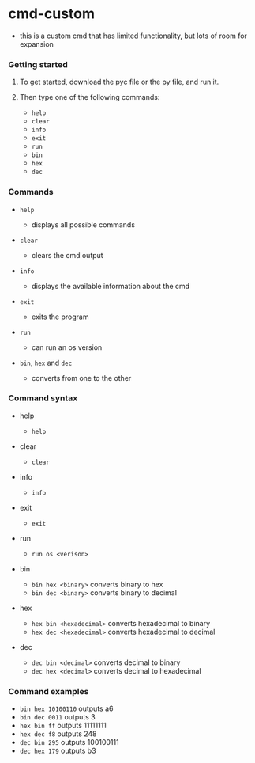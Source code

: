 # cmd-custom
- this is a custom cmd that has limited functionality, but lots of room for expansion

### Getting started
1. To get started, download the pyc file or the py file, and run it.
2. Then type one of the following commands: 

   - `help`
   - `clear`
   - `info`
   - `exit`
   - `run`
   - `bin`
   - `hex`
   - `dec`

### Commands
- `help`
  - displays all possible commands
  
- `clear`
  - clears the cmd output
- `info`
  - displays the available information about the cmd
- `exit`
  - exits the program
- `run`
  - can run an os version
- `bin`, `hex` and `dec`
  - converts from one to the other

### Command syntax
- help
  - `help`
  
- clear
  - `clear`
- info
  - `info`
- exit
  - `exit`
- run
  - `run os <verison>`
- bin
  - `bin hex <binary>` converts binary to hex
  - `bin dec <binary>` converts binary to decimal
- hex
  - `hex bin <hexadecimal>` converts hexadecimal to binary
  - `hex dec <hexadecimal>` converts hexadecimal to decimal
- dec
  - `dec bin <decimal>` converts decimal to binary
  - `dec hex <decimal>` converts decimal to hexadecimal
  
### Command examples
- `bin hex 10100110` outputs a6
- `bin dec 0011` outputs 3
- `hex bin ff` outputs 11111111
- `hex dec f8` outputs 248
- `dec bin 295` outputs 100100111
- `dec hex 179` outputs b3
